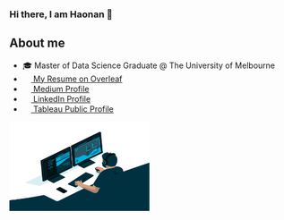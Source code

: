 ### Hi there, I am Haonan 👋

## About me
- :mortar_board: Master of Data Science Graduate @ The University of Melbourne
- <img src="https://images.ctfassets.net/nrgyaltdicpt/6qSXAo1CYEeBn5RkKLOR64/19c74bfb9a32772e353ff25c6f0070f5/ologo_square_colour_light_bg.png" width="15" height="15"><a href="https://www.overleaf.com/read/dctctdbqqwtd"> My Resume on Overleaf</a>
- <img src="https://iconape.com/wp-content/files/ik/11613/png/medium.png" width="15" height="15"/><a href="https://medium.com/@haonanzhong"> Medium Profile</a>
- <img src="https://beloservice.files.wordpress.com/2016/03/herrmans-linkedin-logo-500x500.png" width="15" height="15"/><a href="https://www.linkedin.com/in/greysonchung/"> LinkedIn Profile</a>
- <img src="https://w7.pngwing.com/pngs/674/247/png-transparent-tableau-software-computer-software-data-visualization-nyse-data-business-intelligence-software-software-company-symmetry-cross-thumbnail.png" width="15" height="15"/><a href="https://public.tableau.com/app/profile/haonan.zhong"> Tableau Public Profile</a>

<img align="center" alt="GIF" src="https://github.com/greysonchung/greysonchung/blob/main/code.gif" width="250" height="160" />
